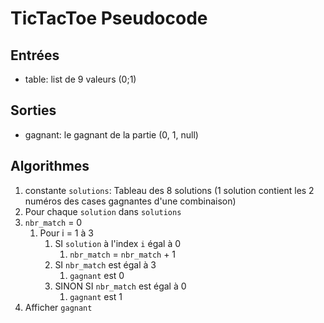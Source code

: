 # TicTacToe Pseudocode
## Entrées
- table: list de 9 valeurs (0;1)

## Sorties
- gagnant: le gagnant de la partie (0, 1, null)

## Algorithmes
1. constante `solutions`: Tableau des 8 solutions (1 solution contient les 2 numéros des cases gagnantes d'une combinaison)
1. Pour chaque `solution` dans `solutions`
1. `nbr_match` = 0
   1. Pour i = 1 à 3
      1. SI `solution` à l'index `i` égal à 0
         1. `nbr_match` = `nbr_match` + 1
      1. SI `nbr_match` est égal à 3
         1. `gagnant` est 0
      1. SINON SI `nbr_match` est égal à 0
         1. `gagnant` est 1
1. Afficher `gagnant`